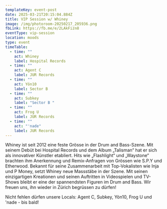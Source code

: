 ```yaml
---
templateKey: event-post
date: 2025-03-21T20:15:04.884Z
title: VIP Session w/ Whiney
image: /img/photoroom-20250217_205936.png
fbLink: https://fb.me/e/2LAkFizn8
eventType: vip-session
location: moods
type: event
timeTable:
  - time: ""
    act: Whiney
    label: Hospital Records
  - time: ""
    act: Agent C
    label: JUR Records
  - time: ""
    act: Yön10
    label: Sector B
  - time: ""
    act: Subkey
    label: "Sector B "
  - time: ""
    act: Frog U
    label: JUR Records
  - time: ""
    act: "'nade"
    label: JUR Records
---
```

Whiney ist seit 2012 eine feste Grösse in der Drum and Bass-Szene. Mit seinem Debüt bei Hospital Records und dem Album „Talisman“ hat er sich als innovativer Künstler etabliert. Hits wie „Flashlight“ und „Waystone“ brachten ihm Anerkennung und Remix-Anfragen von Grössen wie S.P.Y und Etherwood. Bekannt für seine Zusammenarbeit mit Top-Vokalisten wie Inja und P Money, setzt Whiney neue Massstäbe in der Szene. Mit seinen einzigartigen Kreationen und seinen Auftritten in Videospielen und TV-Shows bleibt er eine der spannendsten Figuren im Drum and Bass. Wir freuen uns, ihn wieder in Zürich begrüssen zu dürfen!

Nicht fehlen dürfen unsere Locals: Agent C, Subkey, Yön10, Frog U und 'nade - bis bald!
